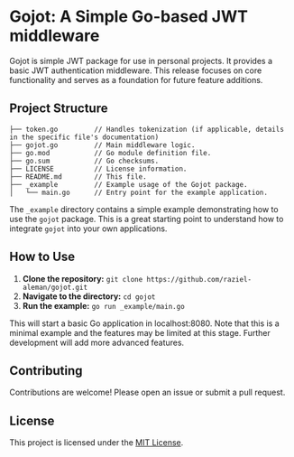 # Gojot: A Simple Go-based JWT middleware

Gojot is simple JWT package for use in personal projects. It provides a basic JWT authentication middleware. This release focuses on core functionality and serves as a foundation for future feature additions.


## Project Structure

```
├── token.go         // Handles tokenization (if applicable, details in the specific file's documentation)
├── gojot.go         // Main middleware logic.
├── go.mod           // Go module definition file.
├── go.sum           // Go checksums.
├── LICENSE          // License information.
├── README.md        // This file.
├── _example         // Example usage of the Gojot package.
│   └── main.go      // Entry point for the example application.
```

The `_example` directory contains a simple example demonstrating how to use the `gojot` package. This is a great starting point to understand how to integrate `gojot` into your own applications.


## How to Use

1. **Clone the repository:** `git clone https://github.com/raziel-aleman/gojot.git`
2. **Navigate to the directory:** `cd gojot`
3. **Run the example:** `go run _example/main.go`


This will start a basic Go application in localhost:8080. Note that this is a minimal example and the features may be limited at this stage. Further development will add more advanced features.

## Contributing

Contributions are welcome! Please open an issue or submit a pull request.


## License

This project is licensed under the [MIT License](LICENSE).

